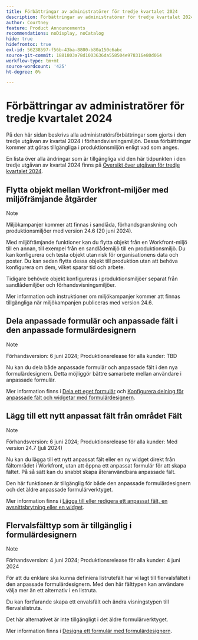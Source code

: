 ```yaml
---
title: Förbättringar av administratörer för tredje kvartalet 2024
description: Förbättringar av administratörer för tredje kvartalet 2024
author: Courtney
feature: Product Announcements
recommendations: noDisplay, noCatalog
hide: true
hidefromtoc: true
exl-id: 56238597-f56b-43ba-8800-b80a150c6abc
source-git-commit: 1881803a78d1003636da558504e978316e80d064
workflow-type: tm+mt
source-wordcount: '425'
ht-degree: 0%

---
```


# Förbättringar av administratörer för tredje kvartalet 2024

På den här sidan beskrivs alla administratörsförbättringar som gjorts i den tredje utgåvan av kvartal 2024 i förhandsvisningsmiljön. Dessa förbättringar kommer att göras tillgängliga i produktionsmiljön enligt vad som anges.

En lista över alla ändringar som är tillgängliga vid den här tidpunkten i den tredje utgåvan av kvartal 2024 finns på [Översikt över utgåvan för tredje kvartalet 2024](/help/quicksilver/product-announcements/product-releases/24-q3-release-activity/24-q3-release-overview.md).

## Flytta objekt mellan Workfront-miljöer med miljöfrämjande åtgärder

>[!NOTE]
>
>Miljökampanjer kommer att finnas i sandlåda, förhandsgranskning och produktionsmiljöer med version 24.6 (20 juni 2024).

Med miljöfrämjande funktioner kan du flytta objekt från en Workfront-miljö till en annan, till exempel från en sandlådemiljö till en produktionsmiljö. Du kan konfigurera och testa objekt utan risk för organisationens data och poster. Du kan sedan flytta dessa objekt till produktion utan att behöva konfigurera om dem, vilket sparar tid och arbete.

Tidigare behövde objekt konfigureras i produktionsmiljöer separat från sandlådemiljöer och förhandsvisningsmiljöer.

Mer information och instruktioner om miljökampanjer kommer att finnas tillgängliga när miljökampanjen publiceras med version 24.6.

## Dela anpassade formulär och anpassade fält i den anpassade formulärdesignern

>[!NOTE]
>
>Förhandsversion: 6 juni 2024; Produktionsrelease för alla kunder: TBD

Nu kan du dela både anpassade formulär och anpassade fält i den nya formulärdesignern. Detta möjliggör bättre samarbete mellan användare i anpassade formulär.

Mer information finns i [Dela ett eget formulär](/help/quicksilver/administration-and-setup/customize-workfront/create-manage-custom-forms/share-access-to-a-custom-form.md) och [Konfigurera delning för anpassade fält och widgetar med formulärdesignern](/help/quicksilver/administration-and-setup/customize-workfront/create-manage-custom-forms/form-designer/manage-a-form/share-custom-fields.md).

## Lägg till ett nytt anpassat fält från området Fält

>[!NOTE]
>
>Förhandsversion: 6 juni 2024; Produktionsrelease för alla kunder: Med version 24.7 (juli 2024)

Nu kan du lägga till ett nytt anpassat fält eller en ny widget direkt från fältområdet i Workfront, utan att öppna ett anpassat formulär för att skapa fältet. På så sätt kan du snabbt skapa återanvändbara anpassade fält.

Den här funktionen är tillgänglig för både den anpassade formulärdesignern och det äldre anpassade formulärverktyget.

Mer information finns i [Lägga till eller redigera ett anpassat fält, en avsnittsbrytning eller en widget](/help/quicksilver/administration-and-setup/customize-workfront/create-manage-custom-forms/edit-a-custom-field.md).

## Flervalsfälttyp som är tillgänglig i formulärdesignern

>[!NOTE]
>
>Förhandsversion: 4 juni 2024; Produktionsrelease för alla kunder: 4 juni 2024

För att du enklare ska kunna definiera listrutefält har vi lagt till flervalsfältet i den anpassade formulärdesignern. Med den här fälttypen kan användare välja mer än ett alternativ i en listruta.

Du kan fortfarande skapa ett envalsfält och ändra visningstypen till flervalslistruta.

Det här alternativet är inte tillgängligt i det äldre formulärverktyget.

Mer information finns i [Designa ett formulär med formulärdesignern](/help/quicksilver/administration-and-setup/customize-workfront/create-manage-custom-forms/form-designer/design-a-form/design-a-form.md).
